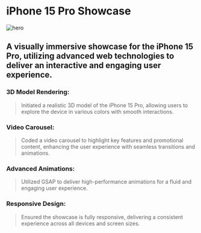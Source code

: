 # iPhone 15 Pro Showcase
![hero](https://github.com/user-attachments/assets/a0883e9d-3edc-4be5-bd57-2339bd98fc42)
## A visually immersive showcase for the iPhone 15 Pro, utilizing advanced web technologies to deliver an interactive and engaging user experience.

### **3D Model Rendering:** 
> Initiated a realistic 3D model of the iPhone 15 Pro, allowing users to explore the device in various colors with smooth interactions.

### **Video Carousel:** 
> Coded a video carousel to highlight key features and promotional content, enhancing the user experience with seamless transitions and animations.

### **Advanced Animations:** 
> Utilized GSAP to deliver high-performance animations for a fluid and engaging user experience.

### **Responsive Design:** 
> Ensured the showcase is fully responsive, delivering a consistent experience across all devices and screen sizes.
